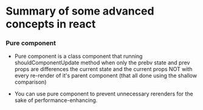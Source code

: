 # Summary of some advanced concepts in react

### Pure component

- Pure component is a class component that running shouldComponentUpdate method when only the prebv state and prev props are differences the current state and the current props NOT with every re-render of it's parent component  (that all done using the shallow comparison)

- You can use pure component to prevent unnecessary rerenders  for the sake of performance-enhancing.

